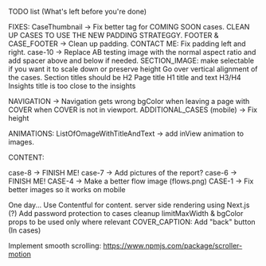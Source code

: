 TODO list (What's left before you're done)

FIXES:
CaseThumbnail -> Fix better tag for COMING SOON cases.
CLEAN UP CASES TO USE THE NEW PADDING STRATEGGY.
FOOTER & CASE_FOOTER -> Clean up padding.
CONTACT ME: Fix padding left and right.
case-10 -> Replace AB testing image with the normal aspect ratio and add spacer above and below if needed.
SECTION_IMAGE: make selectable if you want it to scale down or preserve height
Go over vertical alignment of the cases.
Section titles should be H2
Page title H1
title and text H3/H4
Insights title is too close to the insights

NAVIGATION -> Navigation gets wrong bgColor when leaving a page with COVER when COVER is not in viewport.
ADDITIONAL_CASES (mobile) -> Fix height

ANIMATIONS:
ListOfOmageWithTitleAndText -> add inView animation to images.

CONTENT:

case-8 -> FINISH ME!
case-7 -> Add pictures of the report?
case-6 -> FINISH ME!
CASE-4 -> Make a better flow image (flows.png)
CASE-1 -> Fix better images so it works on mobile

One day...
Use Contentful for content.
server side rendering using Next.js (?)
Add password protection to cases
cleanup limitMaxWidth & bgColor props to be used only where relevant
COVER_CAPTION: Add "back" button (In cases)

Implement smooth scrolling:
https://www.npmjs.com/package/scroller-motion
